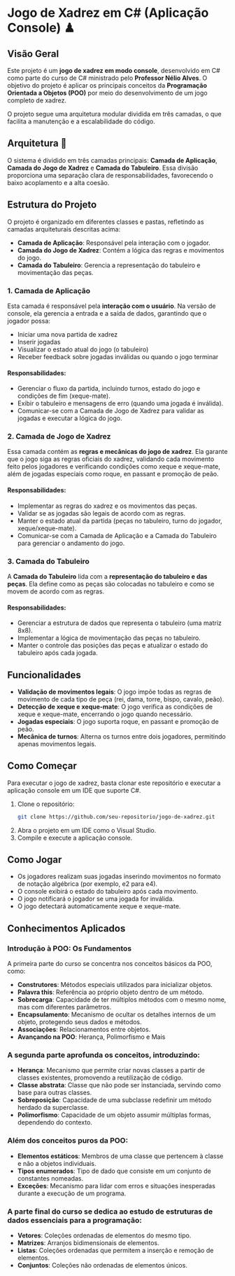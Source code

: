 # Jogo de Xadrez em C# (Aplicação Console) ♟

## Visão Geral

Este projeto é um **jogo de xadrez em modo console**, desenvolvido em C# como parte do curso de C# ministrado pelo **Professor Nélio Alves**. O objetivo do projeto é aplicar os principais conceitos da **Programação Orientada a Objetos (POO)** por meio do desenvolvimento de um jogo completo de xadrez.

O projeto segue uma arquitetura modular dividida em três camadas, o que facilita a manutenção e a escalabilidade do código.

## Arquitetura 📝

O sistema é dividido em três camadas principais: **Camada de Aplicação**, **Camada do Jogo de Xadrez** e **Camada do Tabuleiro**. Essa divisão proporciona uma separação clara de responsabilidades, favorecendo o baixo acoplamento e a alta coesão.

## Estrutura do Projeto

O projeto é organizado em diferentes classes e pastas, refletindo as camadas arquiteturais descritas acima:

- **Camada de Aplicação**: Responsável pela interação com o jogador.
- **Camada do Jogo de Xadrez**: Contém a lógica das regras e movimentos do jogo.
- **Camada do Tabuleiro**: Gerencia a representação do tabuleiro e movimentação das peças.

### 1. Camada de Aplicação

Esta camada é responsável pela **interação com o usuário**. Na versão de console, ela gerencia a entrada e a saída de dados, garantindo que o jogador possa:

- Iniciar uma nova partida de xadrez
- Inserir jogadas
- Visualizar o estado atual do jogo (o tabuleiro)
- Receber feedback sobre jogadas inválidas ou quando o jogo terminar

#### Responsabilidades:
- Gerenciar o fluxo da partida, incluindo turnos, estado do jogo e condições de fim (xeque-mate).
- Exibir o tabuleiro e mensagens de erro (quando uma jogada é inválida).
- Comunicar-se com a Camada de Jogo de Xadrez para validar as jogadas e executar a lógica do jogo.

### 2. Camada de Jogo de Xadrez

Essa camada contém as **regras e mecânicas do jogo de xadrez**. Ela garante que o jogo siga as regras oficiais do xadrez, validando cada movimento feito pelos jogadores e verificando condições como xeque e xeque-mate, além de jogadas especiais como roque, en passant e promoção de peão.

#### Responsabilidades:
- Implementar as regras do xadrez e os movimentos das peças.
- Validar se as jogadas são legais de acordo com as regras.
- Manter o estado atual da partida (peças no tabuleiro, turno do jogador, xeque/xeque-mate).
- Comunicar-se com a Camada de Aplicação e a Camada do Tabuleiro para gerenciar o andamento do jogo.

### 3. Camada do Tabuleiro

A **Camada do Tabuleiro** lida com a **representação do tabuleiro e das peças**. Ela define como as peças são colocadas no tabuleiro e como se movem de acordo com as regras.

#### Responsabilidades:
- Gerenciar a estrutura de dados que representa o tabuleiro (uma matriz 8x8).
- Implementar a lógica de movimentação das peças no tabuleiro.
- Manter o controle das posições das peças e atualizar o estado do tabuleiro após cada jogada.

## Funcionalidades

- **Validação de movimentos legais**: O jogo impõe todas as regras de movimento de cada tipo de peça (rei, dama, torre, bispo, cavalo, peão).
- **Detecção de xeque e xeque-mate**: O jogo verifica as condições de xeque e xeque-mate, encerrando o jogo quando necessário.
- **Jogadas especiais**: O jogo suporta roque, en passant e promoção de peão.
- **Mecânica de turnos**: Alterna os turnos entre dois jogadores, permitindo apenas movimentos legais.

## Como Começar

Para executar o jogo de xadrez, basta clonar este repositório e executar a aplicação console em um IDE que suporte C#.

1. Clone o repositório:
   ```bash
   git clone https://github.com/seu-repositorio/jogo-de-xadrez.git
2. Abra o projeto em um IDE como o Visual Studio.
3. Compile e execute a aplicação console.

## Como Jogar
- Os jogadores realizam suas jogadas inserindo movimentos no formato de notação algébrica (por exemplo, e2 para e4).
- O console exibirá o estado do tabuleiro após cada movimento.
- O jogo notificará o jogador se uma jogada for inválida.
- O jogo detectará automaticamente xeque e xeque-mate.

## Conhecimentos Aplicados

### Introdução à POO: Os Fundamentos
A primeira parte do curso se concentra nos conceitos básicos da POO, como:

- **Construtores**: Métodos especiais utilizados para inicializar objetos.
- **Palavra this**: Referência ao próprio objeto dentro de um método.
- **Sobrecarga**: Capacidade de ter múltiplos métodos com o mesmo nome, mas com diferentes parâmetros.
- **Encapsulamento**: Mecanismo de ocultar os detalhes internos de um objeto, protegendo seus dados e métodos.
- **Associações**: Relacionamentos entre objetos.
- **Avançando na POO**: Herança, Polimorfismo e Mais

### A segunda parte aprofunda os conceitos, introduzindo:

- **Herança**: Mecanismo que permite criar novas classes a partir de classes existentes, promovendo a reutilização de código.
- **Classe abstrata**: Classe que não pode ser instanciada, servindo como base para outras classes.
- **Sobreposição**: Capacidade de uma subclasse redefinir um método herdado da superclasse.
- **Polimorfismo**: Capacidade de um objeto assumir múltiplas formas, dependendo do contexto.

### Além dos conceitos puros da POO:

- **Elementos estáticos**: Membros de uma classe que pertencem à classe e não a objetos individuais.
- **Tipos enumerados**: Tipo de dado que consiste em um conjunto de constantes nomeadas.
- **Exceções**: Mecanismo para lidar com erros e situações inesperadas durante a execução de um programa.

### A parte final do curso se dedica ao estudo de estruturas de dados essenciais para a programação:

- **Vetores**: Coleções ordenadas de elementos do mesmo tipo.
- **Matrizes**: Arranjos bidimensionais de elementos.
- **Listas**: Coleções ordenadas que permitem a inserção e remoção de elementos.
- **Conjuntos**: Coleções não ordenadas de elementos únicos.

